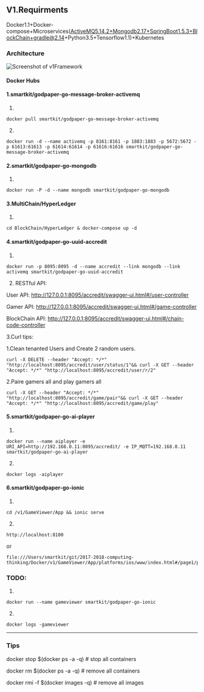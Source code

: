 
## V1.Requirments

Docker1.1+Docker-compose+Microservices(ActiveMQ5.14.2+Mongodb2.17+SpringBoot1.5.3+BlockChain+gradle@2.14+Python3.5+Tensorflow1.1)+Kubernetes

### Architecture

![Screenshot of v1Framework](https://raw.githubusercontent.com/yangboz/2017-2018-computing-thinking/master/Docker/v1/v1Framework.jpg)

#### Docker Hubs

#### 1.smartkit/godpaper-go-message-broker-activemq

1.
```
docker pull smartkit/godpaper-go-message-broker-activemq
```
2.
```
docker run -d --name activemq -p 8161:8161 -p 1883:1883 -p 5672:5672 -p 61613:61613 -p 61614:61614 -p 61616:61616 smartkit/godpaper-go-message-broker-activemq
```

#### 2.smartkit/godpaper-go-mongodb

1.
```
docker run -P -d --name mongodb smartkit/godpaper-go-mongodb
```

#### 3.MultiChain/HyperLedger

1.
```
cd BlockChain/HyperLedger & docker-compose up -d
```

#### 4.smartkit/godpaper-go-uuid-accredit

1.
```
docker run -p 8095:8095 -d --name accredit --link mongodb --link activemq smartkit/godpaper-go-uuid-accredit
```

2. RESTful API:

User API: http://127.0.0.1:8095/accredit/swagger-ui.html#/user-controller

Gamer API: http://127.0.0.1:8095/accredit/swagger-ui.html#/game-controller

BlockChain API: http://127.0.0.1:8095/accredit/swagger-ui.html#/chain-code-controller

3.Curl tips:

1.Clean tenanted Users and Create 2 random users. 

```
curl -X DELETE --header "Accept: */*" "http://localhost:8095/accredit/user/status/1"&& curl -X GET --header "Accept: */*" "http://localhost:8095/accredit/user/r/2"
```

2.Paire gamers all and play gamers all

```
curl -X GET --header "Accept: */*" "http://localhost:8095/accredit/game/pair"&& curl -X GET --header "Accept: */*" "http://localhost:8095/accredit/game/play"
```

#### 5.smartkit/godpaper-go-ai-player

1.
```
docker run --name aiplayer -e URI_API=http://192.168.0.11:8095/accredit/ -e IP_MQTT=192.168.0.11 smartkit/godpaper-go-ai-player
```

2. 
```
docker logs -aiplayer
```

#### 6.smartkit/godpaper-go-ionic
1.

```
cd /v1/GameViewer/App && ionic serve
```

2.

```
http://localhost:8100
```
or

```
file:///Users/smartkit/git/2017-2018-computing-thinking/Docker/v1/GameViewer/App/platforms/ios/www/index.html#/page1/page3
```

### TODO:

1.
```
docker run --name gameviewer smartkit/godpaper-go-ionic
```

2. 
```
docker logs -gameviewer
```
---

### Tips

docker stop $(docker ps -a -q)     # stop all containers

docker rm $(docker ps -a -q)       # remove all containers

docker rmi -f $(docker images -q)  # remove all images
